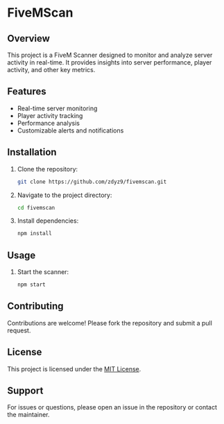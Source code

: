 # FiveMScan

## Overview
This project is a FiveM Scanner designed to monitor and analyze server activity in real-time. It provides insights into server performance, player activity, and other key metrics.

## Features
- Real-time server monitoring
- Player activity tracking
- Performance analysis
- Customizable alerts and notifications

## Installation
1. Clone the repository:
    ```bash
    git clone https://github.com/zdyz9/fivemscan.git
    ```
2. Navigate to the project directory:
    ```bash
    cd fivemscan
    ```
3. Install dependencies:
    ```bash
    npm install
    ```

## Usage
1. Start the scanner:
    ```bash
    npm start
    ```

## Contributing
Contributions are welcome! Please fork the repository and submit a pull request.

## License
This project is licensed under the [MIT License](LICENSE).

## Support
For issues or questions, please open an issue in the repository or contact the maintainer.
